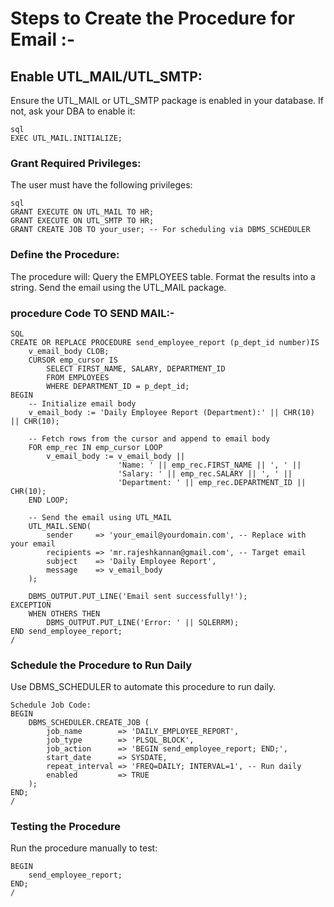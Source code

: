 
# Steps to Create the Procedure for Email :- 
## Enable UTL_MAIL/UTL_SMTP:

Ensure the UTL_MAIL or UTL_SMTP package is enabled in your database. If not, ask your DBA to enable it:

```
sql
EXEC UTL_MAIL.INITIALIZE;
```
### Grant Required Privileges:

The user must have the following privileges:
```
sql
GRANT EXECUTE ON UTL_MAIL TO HR;
GRANT EXECUTE ON UTL_SMTP TO HR;
GRANT CREATE JOB TO your_user; -- For scheduling via DBMS_SCHEDULER
```

### Define the Procedure:

The procedure will:
Query the EMPLOYEES table.
Format the results into a string.
Send the email using the UTL_MAIL package.

### procedure Code TO SEND MAIL:- 

```
SQL
CREATE OR REPLACE PROCEDURE send_employee_report (p_dept_id number)IS
    v_email_body CLOB;
    CURSOR emp_cursor IS
        SELECT FIRST_NAME, SALARY, DEPARTMENT_ID
        FROM EMPLOYEES
        WHERE DEPARTMENT_ID = p_dept_id;
BEGIN
    -- Initialize email body
    v_email_body := 'Daily Employee Report (Department):' || CHR(10) || CHR(10);

    -- Fetch rows from the cursor and append to email body
    FOR emp_rec IN emp_cursor LOOP
        v_email_body := v_email_body || 
                        'Name: ' || emp_rec.FIRST_NAME || ', ' ||
                        'Salary: ' || emp_rec.SALARY || ', ' ||
                        'Department: ' || emp_rec.DEPARTMENT_ID || CHR(10);
    END LOOP;

    -- Send the email using UTL_MAIL
    UTL_MAIL.SEND(
        sender     => 'your_email@yourdomain.com', -- Replace with your email
        recipients => 'mr.rajeshkannan@gmail.com', -- Target email
        subject    => 'Daily Employee Report',
        message    => v_email_body
    );

    DBMS_OUTPUT.PUT_LINE('Email sent successfully!');
EXCEPTION
    WHEN OTHERS THEN
        DBMS_OUTPUT.PUT_LINE('Error: ' || SQLERRM);
END send_employee_report;
/
```

### Schedule the Procedure to Run Daily

Use DBMS_SCHEDULER to automate this procedure to run daily.


```
Schedule Job Code:
BEGIN
    DBMS_SCHEDULER.CREATE_JOB (
        job_name        => 'DAILY_EMPLOYEE_REPORT',
        job_type        => 'PLSQL_BLOCK',
        job_action      => 'BEGIN send_employee_report; END;',
        start_date      => SYSDATE,
        repeat_interval => 'FREQ=DAILY; INTERVAL=1', -- Run daily
        enabled         => TRUE
    );
END;
/
```


### Testing the Procedure


Run the procedure manually to test:

```
BEGIN
    send_employee_report;
END;
/
```
